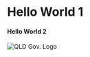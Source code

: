 # Hello World 1
#### Hello World 2

![QLD Gov.  Logo](![png-transparent-government-of-queensland-government-of-australia-government-agency-central-queensland-university-white-text-logo](https://github.com/olawale-oloye/skills-communicate-using-markdown/assets/105283274/a25462ce-1710-434d-830b-ff22e80550d0)
)
